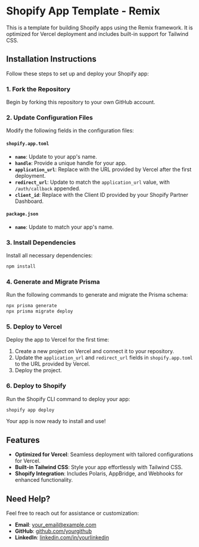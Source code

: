 # Shopify App Template - Remix

This is a template for building Shopify apps using the Remix framework. It is optimized for Vercel deployment and includes built-in support for Tailwind CSS.

## Installation Instructions

Follow these steps to set up and deploy your Shopify app:

### 1. Fork the Repository

Begin by forking this repository to your own GitHub account.

### 2. Update Configuration Files

Modify the following fields in the configuration files:

#### `shopify.app.toml`

- **`name`**: Update to your app's name.
- **`handle`**: Provide a unique handle for your app.
- **`application_url`**: Replace with the URL provided by Vercel after the first deployment.
- **`redirect_url`**: Update to match the `application_url` value, with `/auth/callback` appended.
- **`client_id`**: Replace with the Client ID provided by your Shopify Partner Dashboard.

#### `package.json`

- **`name`**: Update to match your app's name.

### 3. Install Dependencies

Install all necessary dependencies:

```bash
npm install
```

### 4. Generate and Migrate Prisma

Run the following commands to generate and migrate the Prisma schema:

```bash
npx prisma generate
npx prisma migrate deploy
```

### 5. Deploy to Vercel

Deploy the app to Vercel for the first time:

1. Create a new project on Vercel and connect it to your repository.
2. Update the `application_url` and `redirect_url` fields in `shopify.app.toml` to the URL provided by Vercel.
3. Deploy the project.

### 6. Deploy to Shopify

Run the Shopify CLI command to deploy your app:

```bash
shopify app deploy
```

Your app is now ready to install and use!

## Features

- **Optimized for Vercel**: Seamless deployment with tailored configurations for Vercel.
- **Built-in Tailwind CSS**: Style your app effortlessly with Tailwind CSS.
- **Shopify Integration**: Includes Polaris, AppBridge, and Webhooks for enhanced functionality.

## Need Help?

Feel free to reach out for assistance or customization:

- **Email**: [your_email@example.com](mailto:your_email@example.com)
- **GitHub**: [github.com/yourgithub](https://github.com/yourgithub)
- **LinkedIn**: [linkedin.com/in/yourlinkedin](https://linkedin.com/in/yourlinkedin)
